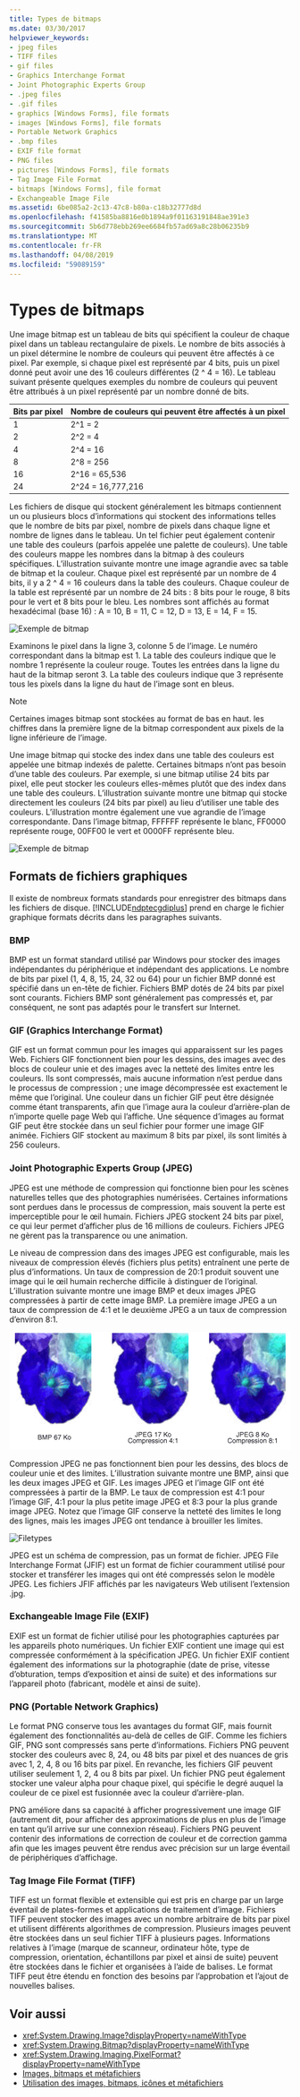 ```yaml
---
title: Types de bitmaps
ms.date: 03/30/2017
helpviewer_keywords:
- jpeg files
- TIFF files
- gif files
- Graphics Interchange Format
- Joint Photographic Experts Group
- .jpeg files
- .gif files
- graphics [Windows Forms], file formats
- images [Windows Forms], file formats
- Portable Network Graphics
- .bmp files
- EXIF file format
- PNG files
- pictures [Windows Forms], file formats
- Tag Image File Format
- bitmaps [Windows Forms], file format
- Exchangeable Image File
ms.assetid: 6be085a2-2c13-47c8-b80a-c18b32777d8d
ms.openlocfilehash: f41585ba8816e0b1894a9f01163191848ae391e3
ms.sourcegitcommit: 5b6d778ebb269ee6684fb57ad69a8c28b06235b9
ms.translationtype: MT
ms.contentlocale: fr-FR
ms.lasthandoff: 04/08/2019
ms.locfileid: "59089159"
---
```

# <a name="types-of-bitmaps"></a>Types de bitmaps
Une image bitmap est un tableau de bits qui spécifient la couleur de chaque pixel dans un tableau rectangulaire de pixels. Le nombre de bits associés à un pixel détermine le nombre de couleurs qui peuvent être affectés à ce pixel. Par exemple, si chaque pixel est représenté par 4 bits, puis un pixel donné peut avoir une des 16 couleurs différentes (2 ^ 4 = 16). Le tableau suivant présente quelques exemples du nombre de couleurs qui peuvent être attribués à un pixel représenté par un nombre donné de bits.  
  
|Bits par pixel|Nombre de couleurs qui peuvent être affectés à un pixel|  
|--------------------|------------------------------------------------------|  
|1|2^1 = 2|  
|2|2^2 = 4|  
|4|2^4 = 16|  
|8|2^8 = 256|  
|16|2^16 = 65,536|  
|24|2^24 = 16,777,216|  
  
 Les fichiers de disque qui stockent généralement les bitmaps contiennent un ou plusieurs blocs d’informations qui stockent des informations telles que le nombre de bits par pixel, nombre de pixels dans chaque ligne et nombre de lignes dans le tableau. Un tel fichier peut également contenir une table des couleurs (parfois appelée une palette de couleurs). Une table des couleurs mappe les nombres dans la bitmap à des couleurs spécifiques. L’illustration suivante montre une image agrandie avec sa table de bitmap et la couleur. Chaque pixel est représenté par un nombre de 4 bits, il y a 2 ^ 4 = 16 couleurs dans la table des couleurs. Chaque couleur de la table est représenté par un nombre de 24 bits : 8 bits pour le rouge, 8 bits pour le vert et 8 bits pour le bleu. Les nombres sont affichés au format hexadécimal (base 16) : A = 10, B = 11, C = 12, D = 13, E = 14, F = 15.  
  
 ![Exemple de bitmap](./media/aboutgdip03-art01.gif "AboutGdip03_Art01")  
  
 Examinons le pixel dans la ligne 3, colonne 5 de l’image. Le numéro correspondant dans la bitmap est 1. La table des couleurs indique que le nombre 1 représente la couleur rouge. Toutes les entrées dans la ligne du haut de la bitmap seront 3. La table des couleurs indique que 3 représente tous les pixels dans la ligne du haut de l’image sont en bleus.  
  
> [!NOTE]
>  Certaines images bitmap sont stockées au format de bas en haut. les chiffres dans la première ligne de la bitmap correspondent aux pixels de la ligne inférieure de l’image.  
  
 Une image bitmap qui stocke des index dans une table des couleurs est appelée une bitmap indexés de palette. Certaines bitmaps n’ont pas besoin d’une table des couleurs. Par exemple, si une bitmap utilise 24 bits par pixel, elle peut stocker les couleurs elles-mêmes plutôt que des index dans une table des couleurs. L’illustration suivante montre une bitmap qui stocke directement les couleurs (24 bits par pixel) au lieu d’utiliser une table des couleurs. L’illustration montre également une vue agrandie de l’image correspondante. Dans l’image bitmap, FFFFFF représente le blanc, FF0000 représente rouge, 00FF00 le vert et 0000FF représente bleu.  
  
 ![Exemple de bitmap](./media/aboutgdip03-art02.gif "AboutGdip03_Art02")  
  
## <a name="graphics-file-formats"></a>Formats de fichiers graphiques  
 Il existe de nombreux formats standards pour enregistrer des bitmaps dans les fichiers de disque. [!INCLUDE[ndptecgdiplus](../../../../includes/ndptecgdiplus-md.md)] prend en charge le fichier graphique formats décrits dans les paragraphes suivants.  
  
### <a name="bmp"></a>BMP  
 BMP est un format standard utilisé par Windows pour stocker des images indépendantes du périphérique et indépendant des applications. Le nombre de bits par pixel (1, 4, 8, 15, 24, 32 ou 64) pour un fichier BMP donné est spécifié dans un en-tête de fichier. Fichiers BMP dotés de 24 bits par pixel sont courants. Fichiers BMP sont généralement pas compressés et, par conséquent, ne sont pas adaptés pour le transfert sur Internet.  
  
### <a name="graphics-interchange-format-gif"></a>GIF (Graphics Interchange Format)  
 GIF est un format commun pour les images qui apparaissent sur les pages Web. Fichiers GIF fonctionnent bien pour les dessins, des images avec des blocs de couleur unie et des images avec la netteté des limites entre les couleurs. Ils sont compressés, mais aucune information n’est perdue dans le processus de compression ; une image décompressée est exactement le même que l’original. Une couleur dans un fichier GIF peut être désignée comme étant transparents, afin que l’image aura la couleur d’arrière-plan de n’importe quelle page Web qui l’affiche. Une séquence d’images au format GIF peut être stockée dans un seul fichier pour former une image GIF animée. Fichiers GIF stockent au maximum 8 bits par pixel, ils sont limités à 256 couleurs.  
  
### <a name="joint-photographic-experts-group-jpeg"></a>Joint Photographic Experts Group (JPEG)  
 JPEG est une méthode de compression qui fonctionne bien pour les scènes naturelles telles que des photographies numérisées. Certaines informations sont perdues dans le processus de compression, mais souvent la perte est imperceptible pour le œil humain. Fichiers JPEG stockent 24 bits par pixel, ce qui leur permet d’afficher plus de 16 millions de couleurs. Fichiers JPEG ne gèrent pas la transparence ou une animation.  
  
 Le niveau de compression dans des images JPEG est configurable, mais les niveaux de compression élevés (fichiers plus petits) entraînent une perte de plus d’informations. Un taux de compression de 20:1 produit souvent une image qui le œil humain recherche difficile à distinguer de l’original. L’illustration suivante montre une image BMP et deux images JPEG compressées à partir de cette image BMP. La première image JPEG a un taux de compression de 4:1 et le deuxième JPEG a un taux de compression d’environ 8:1.  
  
 ![Exemples de FileType](./media/aboutgdip03-art03.gif "AboutGdip03_Art03")  
  
 Compression JPEG ne pas fonctionnent bien pour les dessins, des blocs de couleur unie et des limites. L’illustration suivante montre une BMP, ainsi que les deux images JPEG et GIF. Les images JPEG et l’image GIF ont été compressées à partir de la BMP. Le taux de compression est 4:1 pour l’image GIF, 4:1 pour la plus petite image JPEG et 8:3 pour la plus grande image JPEG. Notez que l’image GIF conserve la netteté des limites le long des lignes, mais les images JPEG ont tendance à brouiller les limites.  
  
 ![Filetypes](./media/aboutgdip03-art03a.gif "AboutGdip03_Art03A")  
  
 JPEG est un schéma de compression, pas un format de fichier. JPEG File Interchange Format (JFIF) est un format de fichier couramment utilisé pour stocker et transférer les images qui ont été compressés selon le modèle JPEG. Les fichiers JFIF affichés par les navigateurs Web utilisent l’extension .jpg.  
  
### <a name="exchangeable-image-file-exif"></a>Exchangeable Image File (EXIF)  
 EXIF est un format de fichier utilisé pour les photographies capturées par les appareils photo numériques. Un fichier EXIF contient une image qui est compressée conformément à la spécification JPEG. Un fichier EXIF contient également des informations sur la photographie (date de prise, vitesse d’obturation, temps d’exposition et ainsi de suite) et des informations sur l’appareil photo (fabricant, modèle et ainsi de suite).  
  
### <a name="portable-network-graphics-png"></a>PNG (Portable Network Graphics)  
 Le format PNG conserve tous les avantages du format GIF, mais fournit également des fonctionnalités au-delà de celles de GIF. Comme les fichiers GIF, PNG sont compressés sans perte d’informations. Fichiers PNG peuvent stocker des couleurs avec 8, 24, ou 48 bits par pixel et des nuances de gris avec 1, 2, 4, 8 ou 16 bits par pixel. En revanche, les fichiers GIF peuvent utiliser seulement 1, 2, 4 ou 8 bits par pixel. Un fichier PNG peut également stocker une valeur alpha pour chaque pixel, qui spécifie le degré auquel la couleur de ce pixel est fusionnée avec la couleur d’arrière-plan.  
  
 PNG améliore dans sa capacité à afficher progressivement une image GIF (autrement dit, pour afficher des approximations de plus en plus de l’image en tant qu’il arrive sur une connexion réseau). Fichiers PNG peuvent contenir des informations de correction de couleur et de correction gamma afin que les images peuvent être rendus avec précision sur un large éventail de périphériques d’affichage.  
  
### <a name="tag-image-file-format-tiff"></a>Tag Image File Format (TIFF)  
 TIFF est un format flexible et extensible qui est pris en charge par un large éventail de plates-formes et applications de traitement d’image. Fichiers TIFF peuvent stocker des images avec un nombre arbitraire de bits par pixel et utilisent différents algorithmes de compression. Plusieurs images peuvent être stockées dans un seul fichier TIFF à plusieurs pages. Informations relatives à l’image (marque de scanneur, ordinateur hôte, type de compression, orientation, échantillons par pixel et ainsi de suite) peuvent être stockées dans le fichier et organisées à l’aide de balises. Le format TIFF peut être étendu en fonction des besoins par l’approbation et l’ajout de nouvelles balises.  
  
## <a name="see-also"></a>Voir aussi

- <xref:System.Drawing.Image?displayProperty=nameWithType>
- <xref:System.Drawing.Bitmap?displayProperty=nameWithType>
- <xref:System.Drawing.Imaging.PixelFormat?displayProperty=nameWithType>
- [Images, bitmaps et métafichiers](images-bitmaps-and-metafiles.md)
- [Utilisation des images, bitmaps, icônes et métafichiers](working-with-images-bitmaps-icons-and-metafiles.md)
